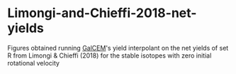 # Limongi-and-Chieffi-2018-net-yields
Figures obtained running [GalCEM](https://github.com/egjergo/GalCEM)'s yield interpolant on the net yields of set R from Limongi & Chieffi (2018) for the stable isotopes with zero initial rotational velocity
